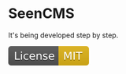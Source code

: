 # SeenCMS    
It's being developed step by step.

![MIT](https://github.com/fmhgit/SeenCMS/blob/main/images/License-MIT-yellow.svg)    
